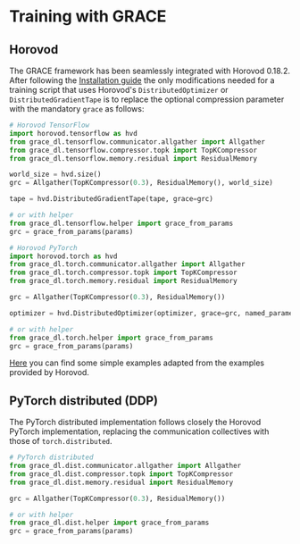 # Training with GRACE

## Horovod

The GRACE framework has been seamlessly integrated with Horovod 0.18.2. After following the
[Installation guide](INSTALLING.md) the only modifications needed for a training script that uses Horovod's
`DistributedOptimizer` or `DistributedGradientTape` is to replace the optional compression parameter with
the mandatory `grace` as follows:

```python
# Horovod TensorFlow
import horovod.tensorflow as hvd
from grace_dl.tensorflow.communicator.allgather import Allgather
from grace_dl.tensorflow.compressor.topk import TopKCompressor
from grace_dl.tensorflow.memory.residual import ResidualMemory

world_size = hvd.size()
grc = Allgather(TopKCompressor(0.3), ResidualMemory(), world_size)

tape = hvd.DistributedGradientTape(tape, grace=grc)

# or with helper
from grace_dl.tensorflow.helper import grace_from_params
grc = grace_from_params(params)
``` 
```python
# Horovod PyTorch
import horovod.torch as hvd
from grace_dl.torch.communicator.allgather import Allgather
from grace_dl.torch.compressor.topk import TopKCompressor
from grace_dl.torch.memory.residual import ResidualMemory

grc = Allgather(TopKCompressor(0.3), ResidualMemory())

optimizer = hvd.DistributedOptimizer(optimizer, grace=grc, named_parameters=model.named_parameters())

# or with helper
from grace_dl.torch.helper import grace_from_params
grc = grace_from_params(params)
``` 

[Here](examples) you can find some simple examples adapted from the examples provided by Horovod.

## PyTorch distributed (DDP)
The PyTorch distributed implementation follows closely the Horovod PyTorch implementation, replacing the communication
collectives with those of `torch.distributed`.
```python
# PyTorch distributed
from grace_dl.dist.communicator.allgather import Allgather
from grace_dl.dist.compressor.topk import TopKCompressor
from grace_dl.dist.memory.residual import ResidualMemory

grc = Allgather(TopKCompressor(0.3), ResidualMemory())

# or with helper
from grace_dl.dist.helper import grace_from_params
grc = grace_from_params(params)
``` 
